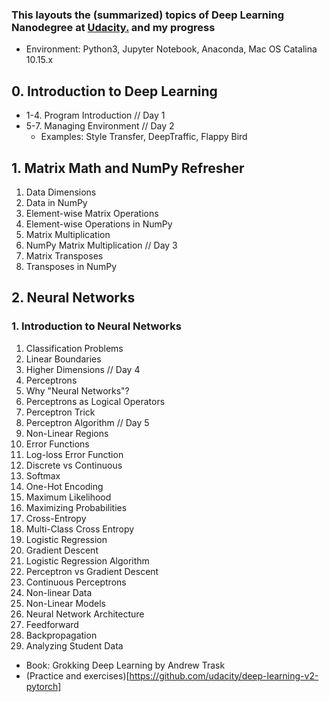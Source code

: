 ### This layouts the (summarized) topics of Deep Learning Nanodegree at [Udacity.](https://github.com/udacity) and my progress

* Environment: Python3, Jupyter Notebook, Anaconda, Mac OS Catalina 10.15.x

## 0. Introduction to Deep Learning
* 1-4. Program Introduction // Day 1
* 5-7. Managing Environment // Day 2
     * Examples: Style Transfer, DeepTraffic, Flappy Bird
## 1. Matrix Math and NumPy Refresher 
 1. Data Dimensions
 2. Data in NumPy 
 3. Element-wise Matrix Operations
 4. Element-wise Operations in NumPy   
 5. Matrix Multiplication  
 6. NumPy Matrix Multiplication  // Day 3
 7. Matrix Transposes
 8. Transposes in NumPy 

## 2. Neural Networks
### 1. Introduction to Neural Networks
 1. Classification Problems
 2. Linear Boundaries
 3. Higher Dimensions // Day 4
 4. Perceptrons
 5. Why "Neural Networks"?
 6. Perceptrons as Logical Operators
 7. Perceptron Trick
 8. Perceptron Algorithm // Day 5
 9. Non-Linear Regions
 10. Error Functions
 11. Log-loss Error Function
 12. Discrete vs Continuous
 13. Softmax
 14. One-Hot Encoding
 15. Maximum Likelihood
 16. Maximizing Probabilities
 17. Cross-Entropy
 18. Multi-Class Cross Entropy
 19. Logistic Regression
 20. Gradient Descent
 21. Logistic Regression Algorithm
 23. Perceptron vs Gradient Descent
 24. Continuous Perceptrons
 25. Non-linear Data
 26. Non-Linear Models
 27. Neural Network Architecture
 28. Feedforward
 29. Backpropagation
 30. Analyzing Student Data


* Book: Grokking Deep Learning by Andrew Trask
* (Practice and exercises)[https://github.com/udacity/deep-learning-v2-pytorch]
